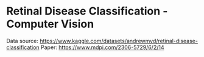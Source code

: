 # Retinal Disease Classification - Computer Vision


Data source: https://www.kaggle.com/datasets/andrewmvd/retinal-disease-classification
Paper: https://www.mdpi.com/2306-5729/6/2/14
